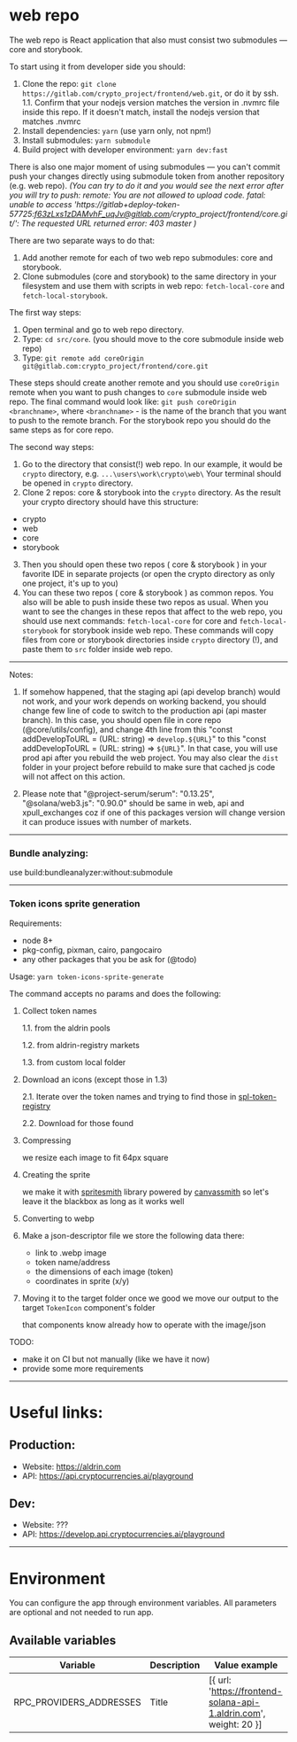 # web repo

The web repo is React application that also must consist two submodules — core and storybook.

To start using it from developer side you should:

1. Clone the repo: `git clone https://gitlab.com/crypto_project/frontend/web.git`, or do it by ssh.
   1.1. Confirm that your nodejs version matches the version in .nvmrc file inside this repo. If it doesn't match, install the nodejs version that matches .nvmrc
2. Install dependencies: `yarn` (use yarn only, not npm!)
3. Install submodules: `yarn submodule`
4. Build project with developer environment: `yarn dev:fast`

There is also one major moment of using submodules — you can't commit push your changes directly using submodule token from another repository (e.g. web repo).
_(You can try to do it and you would see the next error after you will try to push:
remote: You are not allowed to upload code.
fatal: unable to access 'https://gitlab+deploy-token-57725:f63zLxs1zDAMvhF_uqJv@gitlab.com/crypto_project/frontend/core.git/': The requested URL returned error: 403
master
)_

There are two separate ways to do that:

1. Add another remote for each of two web repo submodules: core and storybook.
2. Clone submodules (core and storybook) to the same directory in your filesystem and use them with scripts in web repo: `fetch-local-core` and `fetch-local-storybook`.

The first way steps:

1. Open terminal and go to web repo directory.
2. Type: `cd src/core`. (you should move to the core submodule inside web repo)
3. Type: `git remote add coreOrigin git@gitlab.com:crypto_project/frontend/core.git`

These steps should create another remote and you should use `coreOrigin` remote when you want to push changes to `core` submodule inside web repo.
The final command would look like: `git push coreOrigin <branchname>`, where `<branchname>` - is the name of the branch that you want to push to the remote branch.
For the storybook repo you should do the same steps as for core repo.

The second way steps:

1. Go to the directory that consist(!) web repo.
   In our example, it would be `crypto` directory, e.g. `...\users\work\crypto\web\`
   Your terminal should be opened in `crypto` directory.
2. Clone 2 repos: core & storybook into the `crypto` directory. As the result your crypto directory should have this structure:

- crypto
- web
- core
- storybook

3. Then you should open these two repos ( core & storybook ) in your favorite IDE in separate projects (or open the crypto directory as only one project, it's up to you)
4. You can these two repos ( core & storybook ) as common repos. You also will be able to push inside these two repos as usual.
   When you want to see the changes in these repos that affect to the web repo, you should use next commands: `fetch-local-core` for core and `fetch-local-storybook` for storybook inside web repo. These commands will copy files from core or storybook directories inside `crypto` directory (!), and paste them to `src` folder inside web repo.

---

Notes:

1. If somehow happened, that the staging api (api develop branch) would not work, and your work depends on working backend, you should change few
   line of code to switch to the production api (api master branch). In this case, you should open file in core repo (@core/utils/config), and change 4th line from this "const addDevelopToURL = (URL: string) => `develop.${URL}`" to this "const addDevelopToURL = (URL: string) => `${URL}`". In that case, you will use prod api after you rebuild the web project. You may also clear the `dist` folder in your project before rebuild to make sure that cached js
   code will not affect on this action.

2. Please note that "@project-serum/serum": "0.13.25", "@solana/web3.js": "0.90.0" should be same in web, api and xpull_exchanges
   coz if one of this packages version will change version it can produce issues with number of markets.

---

### Bundle analyzing:

use build:bundleanalyzer:without:submodule

---

### Token icons sprite generation

Requirements:
  
  - node 8+
  - pkg-config, pixman, cairo, pangocairo
  - any other packages that you be ask for (@todo)

Usage: `yarn token-icons-sprite-generate`

The command accepts no params and does the following:
1. Collect token names

    1.1. from the aldrin pools
   
    1.2. from aldrin-registry markets 
    
    1.3. from custom local folder

2. Download an icons (except those in 1.3)
  
    2.1. Iterate over the token names and trying to find those in [spl-token-registry](https://www.npmjs.com/package/@solana/spl-token-registry)

    2.2. Download for those found

3. Compressing

    we resize each image to fit 64px square
   
4. Creating the sprite
   
    we make it with [spritesmith](https://www.npmjs.com/package/spritesmith) library powered by [canvassmith](https://www.npmjs.com/package/canvassmith) so let's leave it the blackbox as long as it works well
    
5. Converting to webp

6. Make a json-descriptor file
    we store the following data there:
      - link to .webp image
      - token name/address
      - the dimensions of each image (token)
      - coordinates in sprite (x/y)
  
7. Moving it to the target folder
    once we good we move our output to the target `TokenIcon` component's folder
   
    that components know already how to operate with the image/json

  TODO:

  - make it on CI but not manually (like we have it now)
  - provide some more requirements 

---

# Useful links:
## Production:
- Website: https://aldrin.com
- API: https://api.cryptocurrencies.ai/playground

## Dev:
- Website: ???
- API: https://develop.api.cryptocurrencies.ai/playground


--- 
# Environment

You can configure the app through environment variables. All parameters are optional and not needed to run app.

## Available variables

| Variable                 | Description | Value example                                                     |
| ------------------------ | ----------- | ----------------------------------------------------------------- |
| RPC_PROVIDERS_ADDRESSES  | Title       | [{ url: 'https://frontend-solana-api-1.aldrin.com', weight: 20 }]
